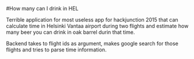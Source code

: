 #How many can I drink in HEL

Terrible application for most useless app for hackjunction 2015 that can calculate time in Helsinki Vantaa airport during two flights and estimate how many beer you can drink in oak barrel durin that time.

Backend takes to flight ids as argument, makes google search for those flights and tries to parse time information.
